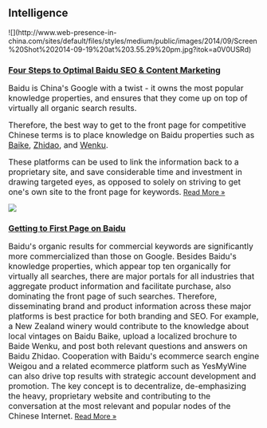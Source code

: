 ## Intelligence
 <div class="intelligence-items"> <article class="intelligence-item"> ![](http://www.web-presence-in-china.com/sites/default/files/styles/medium/public/images/2014/09/Screen%20Shot%202014-09-19%20at%203.55.29%20pm.jpg?itok=a0V0USRd) <div class="intelligence-item-content"> 

### [Four Steps to Optimal Baidu SEO &amp; Content Marketing](http://www.chinadigitalreview.com/four-easy-steps-for-great-baidu-seo-and-content-marketing/ "Four Steps to Optimal Baidu SEO &amp; Content Marketing")

<span style="font-size: medium;">Baidu is China&apos;s Google with a twist - it owns the most popular knowledge properties, and ensures that they come up on top of virtually all organic search results.</span>

<span style="font-size: medium;">Therefore, the best way to get to the front page for competitive Chinese terms is to place knowledge on Baidu properties such as [Baike](http://www.baike.com/), [Zhidao](http://zhidao.baidu.com/), and [Wenku](http://wenku.baidu.com/).</span>

<span style="font-size: medium;">These platforms can be used to link the information back to a proprietary site, and save considerable time and investment in drawing targeted eyes, as opposed to solely on striving to get one&apos;s own site to the front page for keywords.</span>
 [Read More &#xBB;](http://www.chinadigitalreview.com/four-easy-steps-for-great-baidu-seo-and-content-marketing/ "Four Steps to Optimal Baidu SEO &amp; Content Marketing") </div> </article> <article class="intelligence-item"> ![](http://www.web-presence-in-china.com/sites/default/files/styles/medium/public/images/2014/11/screen_shot_2014-11-24_at_5.31.23_pm_0.jpg?itok=09KrTadX) <div class="intelligence-item-content"> 

### [Getting to First Page on Baidu](http://www.chinadigitalreview.com/baidu-seo-only-the-big-boys-win/ "Getting to First Page on Baidu")

<span style="font-size: medium;">Baidu&apos;s organic results for commercial keywords are significantly more commercialized than those on Google. Besides Baidu&apos;s knowledge properties, which appear top ten organically for virtually all searches, there are major portals for all industries that aggregate product information and facilitate purchase, also dominating the front page of such searches. Therefore, disseminating brand and product information across these major platforms is best practice for both branding and SEO. For example, a New Zealand winery would contribute to the knowledge about local vintages on Baidu Baike, upload a localized brochure to Baide Wenku, and post both relevant questions and answers on Baidu Zhidao. Cooperation with Baidu&apos;s ecommerce search engine Weigou and a related ecommerce platform such as YesMyWine can also drive top results with strategic account development and promotion. The key concept is to decentralize, de-emphasizing the heavy, proprietary website and contributing to the conversation at the most relevant and popular nodes of the Chinese Internet.</span>
 [Read More &#xBB;](http://www.chinadigitalreview.com/baidu-seo-only-the-big-boys-win/ "Getting to First Page on Baidu") </div> </article> </div>